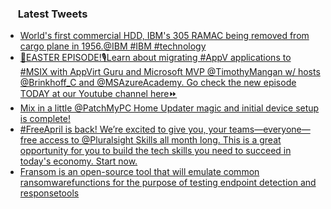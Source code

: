 <h3><a href="https://twitter.com/endi24"><img height=16 src="https://upload.wikimedia.org/wikipedia/sco/9/9f/Twitter_bird_logo_2012.svg"></a> Latest Tweets</h3>

<!-- BLOG-POST-LIST:START -->
- [World's first commercial HDD, IBM's 305 RAMAC being removed from cargo plane in 1956.@IBM #IBM #technology](https://rss.app/articles/cb4e791f6f6d729c074351566bd3a7c508111d6e383ab7eaedecb31280aa68c8f11aea4f2d899a2db0bd6b7ed813069b63d46be3c5117f148b32c66785)
- [🐰EASTER EPISODE!🎙️Learn about migrating #AppV applications to #MSIX with AppVirt Guru and Microsoft MVP @TimothyMangan w/ hosts @Brinkhoff_C and @MSAzureAcademy. Go check the new episode TODAY at our Youtube channel here⏩](https://rss.app/articles/cb4e791f6f6d729c074351566bd3a7c508111d6e1b3aa1ead6ed9709868a68d2e650b648389c9b2beca3697ad81d0a9363d46ae0c3147f168b3dc463)
- [Mix in a little @PatchMyPC Home Updater magic and initial device setup is complete!](https://rss.app/articles/cb4e791f6f6d729c074351566bd3a7c508111d6e3e31b6f3c7f5ad13888369c2f820ea4f2d899a2db0bd6b7ed813079166d76ce9ca167f108c3dc16287)
- [#FreeApril is back! We’re excited to give you, your teams—everyone—free access to @Pluralsight Skills all month long. This is a great opportunity for you to build the tech skills you need to succeed in today's economy. Start now.](https://rss.app/articles/cb4e791f6f6d729c074351566bd3a7c508111d6e0c34bdefcce3951eca9573c6f60ab61368dbd96ff5a06978d8110b9362dd6ce9c0157b)
- [Fransom is an open-source tool that will emulate common ransomwarefunctions for the purpose of testing endpoint detection and responsetools](https://rss.app/articles/cb4e791f6f6d729c074351566bd3a7c508111d6e0c3ebfe8cee38e128ac974d3e30bb04f76d9dd6ff4a76279d61d0a9a63dd60e1c51a7914)
<!-- BLOG-POST-LIST:END -->
